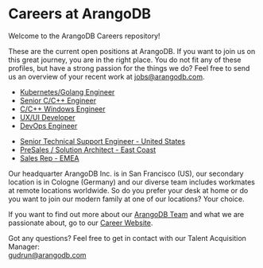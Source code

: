 # Careers at ArangoDB
Welcome to the ArangoDB Careers repository! 

These are the current open positions at ArangoDB. If you want to join us on this great journey, you are in the right place. You do not fit any of these profiles, but have a strong passion for the things we do? Feel free to send us an overview of your recent work at jobs@arangodb.com.
* [Kubernetes/Golang Engineer](https://careers.arangodb.com/p/eba7aeecaaf701-kubernetes-engineer-m-f)
* [Senior C/C++ Engineer](https://careers.arangodb.com/p/603f783b3a3101-senior-developer-c-c-m-f)
* [C/C++ Windows Engineer](https://careers.arangodb.com/p/4f3df03efaca01-c-c-developer-m-f)
* [UX/UI Developer](https://careers.arangodb.com/p/bcff55d7f4d501-ui-designer-developer-m-f)
* [DevOps Engineer](https://careers.arangodb.com/p/a4669cdeefaa01-devops-engineer-ci-cd-f-m)

- [Senior Technical Support Engineer - United States](https://careers.arangodb.com/p/5e16b284884501-senior-technical-support-engineer-m-f-x--united-states)  
- [PreSales / Solution Architect - East Coast](https://careers.arangodb.com/p/d47715da1e8c01-pre-sales-solution-architect-m-f--east-coast)
- [Sales Rep - EMEA](https://careers.arangodb.com/p/f061e2535fbf01-sales-executive-m-f-x--emea)  

Our headquarter ArangoDB Inc. is in San Francisco (US), our secondary location is in Cologne (Germany) and our diverse team includes workmates at remote locations worldwide. So do you prefer your desk at home or do you want to join our modern family at one of our locations? Your choice.

If you want to find out more about our [ArangoDB Team](https://arangodb.com/about-arangodb) and what we are passionate about, go to our [Career Website](https://careers.arangodb.com).

Got any questions? Feel free to get in contact with our Talent Acquisition Manager:\
gudrun@arangodb.com
